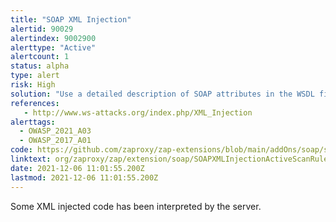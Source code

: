 ```yaml
---
title: "SOAP XML Injection"
alertid: 90029
alertindex: 9002900
alerttype: "Active"
alertcount: 1
status: alpha
type: alert
risk: High
solution: "Use a detailed description of SOAP attributes in the WSDL file."
references:
   - http://www.ws-attacks.org/index.php/XML_Injection
alerttags: 
  - OWASP_2021_A03
  - OWASP_2017_A01
code: https://github.com/zaproxy/zap-extensions/blob/main/addOns/soap/src/main/java/org/zaproxy/zap/extension/soap/SOAPXMLInjectionActiveScanRule.java
linktext: org/zaproxy/zap/extension/soap/SOAPXMLInjectionActiveScanRule.java
date: 2021-12-06 11:01:55.200Z
lastmod: 2021-12-06 11:01:55.200Z
---
```

Some XML injected code has been interpreted by the server.
